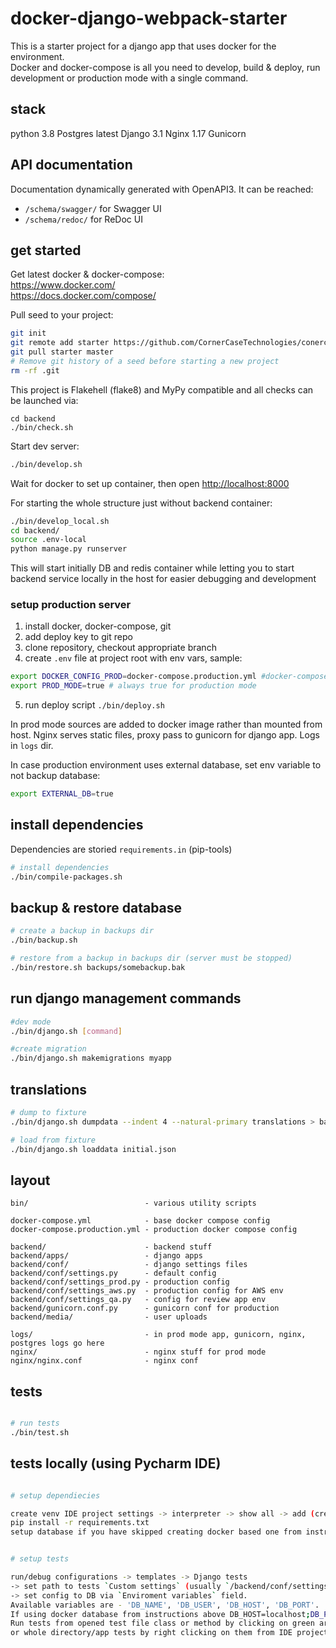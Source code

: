 # docker-django-webpack-starter

This is a starter project for a django app that uses docker for the environment.  
Docker and docker-compose is all you need to develop, build & deploy, run development or production mode with a single
command.

## stack

python 3.8 Postgres latest Django 3.1 Nginx 1.17 Gunicorn

## API documentation

Documentation dynamically generated with OpenAPI3. It can be reached:

- `/schema/swagger/` for Swagger UI
- `/schema/redoc/` for ReDoc UI

## get started

Get latest docker & docker-compose:  
https://www.docker.com/  
https://docs.docker.com/compose/

Pull seed to your project:

```sh
git init
git remote add starter https://github.com/CornerCaseTechnologies/conercase-django-starter
git pull starter master
# Remove git history of a seed before starting a new project
rm -rf .git  
```

This project is Flakehell (flake8) and MyPy compatible and all checks can be launched via:

```shell script
cd backend
./bin/check.sh
```

Start dev server:

```sh
./bin/develop.sh
```

Wait for docker to set up container, then open [http://localhost:8000](http://localhost:8000)

For starting the whole structure just without backend container:

```sh
./bin/develop_local.sh
cd backend/
source .env-local
python manage.py runserver
```

This will start initially DB and redis container while letting you to start backend service locally in the host for
easier debugging and development

### setup production server

1. install docker, docker-compose, git
2. add deploy key to git repo
3. clone repository, checkout appropriate branch
4. create `.env` file at project root with env vars, sample:

```sh
export DOCKER_CONFIG_PROD=docker-compose.production.yml #docker-compose file to use
export PROD_MODE=true # always true for production mode
```

5. run deploy script `./bin/deploy.sh`

In prod mode sources are added to docker image rather than mounted from host. Nginx serves static files, proxy pass to
gunicorn for django app. Logs in `logs` dir.

In case production environment uses external database, set env variable to not backup database:

```sh
export EXTERNAL_DB=true
```

## install dependencies

Dependencies are storied `requirements.in` (pip-tools)

```sh
# install dependencies
./bin/compile-packages.sh
```

## backup & restore database

```sh
# create a backup in backups dir
./bin/backup.sh

# restore from a backup in backups dir (server must be stopped)
./bin/restore.sh backups/somebackup.bak
```

## run django management commands

```sh
#dev mode
./bin/django.sh [command]

#create migration
./bin/django.sh makemigrations myapp

```

## translations

```sh
# dump to fixture
./bin/django.sh dumpdata --indent 4 --natural-primary translations > backend/apps/translations/fixtures/initial.json

# load from fixture
./bin/django.sh loaddata initial.json
```

## layout

```
bin/                          - various utility scripts

docker-compose.yml            - base docker compose config
docker-compose.production.yml - production docker compose config

backend/                      - backend stuff
backend/apps/                 - django apps
backend/conf/                 - django settings files
backend/conf/settings.py      - default config
backend/conf/settings_prod.py - production config
backend/conf/settings_aws.py  - production config for AWS env
backend/conf/settings_qa.py   - config for review app env
backend/gunicorn.conf.py      - gunicorn conf for production
backend/media/                - user uploads

logs/                         - in prod mode app, gunicorn, nginx, postgres logs go here
nginx/                        - nginx stuff for prod mode
nginx/nginx.conf              - nginx conf
```

## tests

```sh

# run tests
./bin/test.sh
```

## tests locally (using Pycharm IDE)

```sh

# setup dependiecies 

create venv IDE project settings -> interpreter -> show all -> add (create somewhere outside project dir)
pip install -r requirements.txt
setup database if you have skipped creating docker based one from instructions above


# setup tests

run/debug configurations -> templates -> Django tests 
-> set path to tests `Custom settings` (usually `/backend/conf/settings_test.py`) 
-> set config to DB via `Enviroment variables` field. 
Available variables are - 'DB_NAME', 'DB_USER', 'DB_HOST', 'DB_PORT'. 
If using docker database from instructions above DB_HOST=localhost;DB_PORT=9432; should be enough.
Run tests from opened test file class or method by clicking on green arrow on the left 
or whole directory/app tests by right clicking on them from IDE project view -> Run:test
```

